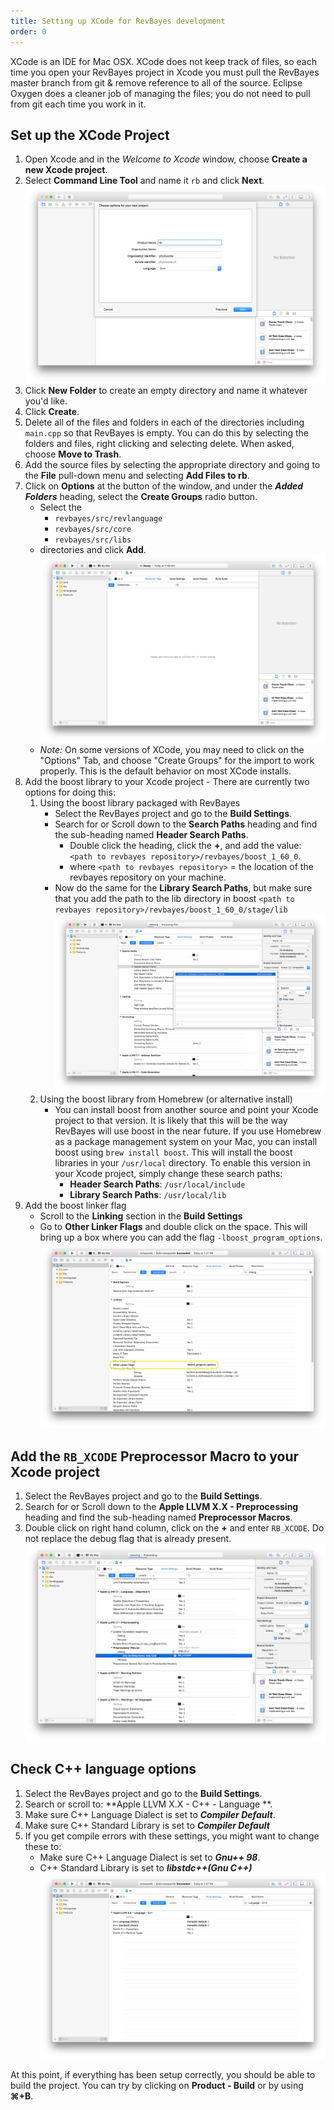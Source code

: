 ```yaml
---
title: Setting up XCode for RevBayes development
order: 0
---
```


 XCode is an IDE for Mac OSX. XCode does not keep track of files, so each time you open your RevBayes project in Xcode you must pull the RevBayes master branch from git & remove reference to all of the source. Eclipse Oxygen does a cleaner job of managing the files; you do not need to pull from git each time you work in it. 



Set up the XCode Project
------------------------
1. Open Xcode and in the *Welcome to Xcode* window, choose **Create a new Xcode project**.
2. Select **Command Line Tool** and name it `rb` and click **Next**. ![](figures/xcode-making_xcode_project.png)
3. Click **New Folder**  to create an empty directory and name it whatever you'd like.
4. Click **Create**.
5. Delete all of the files and folders in each of the directories including `main.cpp` so that RevBayes is empty. You can do this by selecting the folders and files, right clicking and selecting delete. When asked, choose **Move to Trash**. 
6. Add the source files by selecting the appropriate directory and going to the **File** pull-down menu and selecting **Add Files to rb**.
7. Click on **Options** at the button of the window, and under the ***Added Folders*** heading, select the **Create Groups** radio button.
    * Select the 
        * `revbayes/src/revlanguage`
        * `revbayes/src/core`
        * `revbayes/src/libs`
    * directories and click **Add**.
![](figures/xcode-adding_files.png)
    * _Note:_ On some versions of XCode, you may need to click on the "Options" Tab, and choose "Create Groups" for the import to work properly. This is the default behavior on most XCode installs.
8. Add the boost library to your Xcode project - There are currently two options for doing this:
    1. Using the boost library packaged with RevBayes
        * Select the RevBayes project and go to the **Build Settings**. 
        * Search for or Scroll down to the **Search Paths** heading and find the sub-heading named **Header Search Paths**.
            * Double click the heading, click the **+**, and add the value: `<path to revbayes repository>/revbayes/boost_1_60_0`. 
            * where `<path to revbayes repository>` = the location of the revbayes repository on your machine.
        * Now do the same for the **Library Search Paths**, but make sure that you add the path to the lib directory in boost `<path to revbayes repository>/revbayes/boost_1_60_0/stage/lib`
        ![](figures/xcode-finding_boost.png)
    2. Using the boost library from Homebrew (or alternative install)
        * You can install boost from another source and point your Xcode project to that version. It is likely that this will be the way RevBayes will use boost in the near future. If you use Homebrew as a package management system on your Mac, you can install boost using `brew install boost`. This will install the boost libraries in your `/usr/local` directory. To enable this version in your Xcode project, simply change these search paths:
            * **Header Search Paths**: `/usr/local/include`
            * **Library Search Paths**: `/usr/local/lib`
9. Add the boost linker flag
    * Scroll to the **Linking** section in the **Build Settings**
    * Go to **Other Linker Flags** and double click on the space. This will bring up a box where you can add the flag `-lboost_program_options`. 
![](figures/xcode-linking.png)

Add the `RB_XCODE` Preprocessor Macro to your Xcode project 
---------------------------------------------------------

1. Select the RevBayes project and go to the **Build Settings**. 
2. Search for or Scroll down to the **Apple LLVM X.X - Preprocessing** heading and find the sub-heading named **Preprocessor Macros**. 
3. Double click on right hand column, click on the **+** and enter `RB_XCODE`. Do not replace the debug flag that is already present.
![](figures/xcode-macro.png)
    
Check C++ language options
--------------------------

1. Select the RevBayes project and go to the **Build Settings**. 
2. Search or scroll to: **Apple LLVM X.X - C++ - Language **.
3. Make sure C++ Language Dialect is set to ***Compiler Default***.
4. Make sure C++ Standard Library is set to ***Compiler Default***
5. If you get compile errors with these settings, you might want to change these to:
    * Make sure C++ Language Dialect is set to ***Gnu++ 98***.
    * C++ Standard Library is set to ***libstdc++(Gnu C++)***
![](figures/xcode-cpp_lang_options2.png)

At this point, if everything has been setup correctly, you should be able to build the project. You can try by clicking on **Product - Build** or by using **&#8984;+B**.